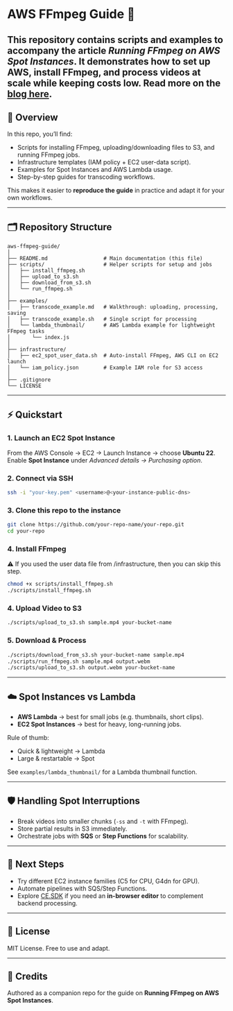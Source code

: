 # AWS FFmpeg Guide 🚀

This repository contains scripts and examples to accompany the article *Running FFmpeg on AWS Spot Instances*.
It demonstrates how to set up AWS, install FFmpeg, and process videos at scale while keeping costs low. Read more on the [blog here](https://img.ly/blog/how-to-run-ffmpeg-on-aws-spot-instances-for-scalable-low-cost-video-processing/).
---

## 📖 Overview

In this repo, you’ll find:

- Scripts for installing FFmpeg, uploading/downloading files to S3, and running FFmpeg jobs.
- Infrastructure templates (IAM policy + EC2 user-data script).
- Examples for Spot Instances and AWS Lambda usage.
- Step-by-step guides for transcoding workflows.

This makes it easier to **reproduce the guide** in practice and adapt it for your own workflows.

---

## 🗂 Repository Structure

```
aws-ffmpeg-guide/
│
├── README.md                  # Main documentation (this file)
├── scripts/                   # Helper scripts for setup and jobs
│   ├── install_ffmpeg.sh
│   ├── upload_to_s3.sh
│   ├── download_from_s3.sh
│   └── run_ffmpeg.sh
│
├── examples/
│   ├── transcode_example.md   # Walkthrough: uploading, processing, saving
│   ├── transcode_example.sh   # Single script for processing
│   └── lambda_thumbnail/      # AWS Lambda example for lightweight FFmpeg tasks
│       └── index.js
│
├── infrastructure/
│   ├── ec2_spot_user_data.sh  # Auto-install FFmpeg, AWS CLI on EC2 launch
│   └── iam_policy.json        # Example IAM role for S3 access
│
├── .gitignore
└── LICENSE
```

---

## ⚡ Quickstart

### 1. Launch an EC2 Spot Instance
From the AWS Console → EC2 → Launch Instance → choose **Ubuntu 22**.
Enable **Spot Instance** under *Advanced details → Purchasing option*.

### 2. Connect via SSH
```bash
ssh -i "your-key.pem" <username>@<your-instance-public-dns>
```

### 3. Clone this repo to the instance
```bash
git clone https://github.com/your-repo-name/your-repo.git
cd your-repo
```

### 4. Install FFmpeg
⚠️ If you used the user data file from /infrastructure, then you can skip this step.
```bash
chmod +x scripts/install_ffmpeg.sh
./scripts/install_ffmpeg.sh
```

### 4. Upload Video to S3
```bash
./scripts/upload_to_s3.sh sample.mp4 your-bucket-name
```

### 5. Download & Process
```bash
./scripts/download_from_s3.sh your-bucket-name sample.mp4
./scripts/run_ffmpeg.sh sample.mp4 output.webm
./scripts/upload_to_s3.sh output.webm your-bucket-name
```

---

## ☁️ Spot Instances vs Lambda

- **AWS Lambda** → best for small jobs (e.g. thumbnails, short clips).
- **EC2 Spot Instances** → best for heavy, long-running jobs.

Rule of thumb:
- Quick & lightweight → Lambda
- Large & restartable → Spot

See `examples/lambda_thumbnail/` for a Lambda thumbnail function.

---

## 🛡 Handling Spot Interruptions

- Break videos into smaller chunks (`-ss` and `-t` with FFmpeg).
- Store partial results in S3 immediately.
- Orchestrate jobs with **SQS** or **Step Functions** for scalability.

---

## 🔮 Next Steps

- Try different EC2 instance families (C5 for CPU, G4dn for GPU).
- Automate pipelines with SQS/Step Functions.
- Explore [CE.SDK](https://img.ly/creative-sdk) if you need an **in-browser editor** to complement backend processing.

---

## 📜 License
MIT License. Free to use and adapt.

---

## 🙌 Credits
Authored as a companion repo for the guide on **Running FFmpeg on AWS Spot Instances**.
